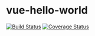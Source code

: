 # vue-hello-world
[![Build Status](https://secure.travis-ci.org/tylerl0706/vue-hello-world.png?branch=master)](https://travis-ci.org/tylerl0706/vue-hello-world)
[![Coverage Status](https://coveralls.io/repos/tylerl0706/vue-hello-world/badge.svg?branch=master)](https://coveralls.io/r/tylerl0706/vue-hello-world/?branch=master)
